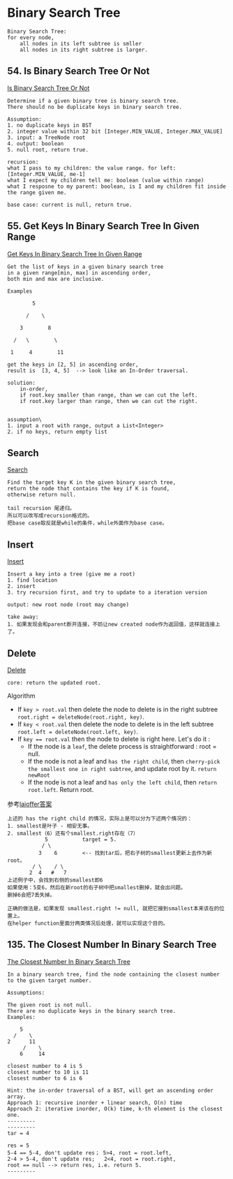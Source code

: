 # Binary Search Tree
```
Binary Search Tree:
for every node, 
    all nodes in its left subtree is smller
    all nodes in its right subtree is larger.
```

## 54. Is Binary Search Tree Or Not
[Is Binary Search Tree Or Not](./checkBST.java)
```
Determine if a given binary tree is binary search tree.
There should no be duplicate keys in binary search tree.
```
```
Assumption:
1. no duplicate keys in BST
2. integer value within 32 bit [Integer.MIN_VALUE, Integer.MAX_VALUE]
3. input: a TreeNode root
4. output: boolean
5. null root, return true.
```

```
recursion:
what I pass to my children: the value range. for left: [Integer.MIN_VALUE, me-1]
what I expect my children tell me: boolean (value within range)
what I resposne to my parent: boolean, is I and my children fit inside the range given me.

base case: current is null, return true.
```

## 55. Get Keys In Binary Search Tree In Given Range
[Get Keys In Binary Search Tree In Given Range](./GetRange.java)

```
Get the list of keys in a given binary search tree 
in a given range[min, max] in ascending order, 
both min and max are inclusive.

Examples

        5

      /    \

    3        8

  /   \        \

 1     4        11

get the keys in [2, 5] in ascending order, 
result is  [3, 4, 5]  --> look like an In-Order traversal.

solution:
    in-order,
    if root.key smaller than range, than we can cut the left.
    if root.key larger than range, then we can cut the right.
    
```

```
assumption\
1. input a root with range, output a List<Integer>
2. if no keys, return empty list
```

## Search
[Search](./Search.java)
```
Find the target key K in the given binary search tree, 
return the node that contains the key if K is found, 
otherwise return null.
```
```
tail recursion 尾递归。
所以可以改写成recursion格式的。
把base case取反就是while的条件，while外面作为base case。 
```

## Insert
[Insert](./Insert.java)
```
Insert a key into a tree (give me a root)
1. find location
2. insert
3. try recursion first, and try to update to a iteration version
```

```
output: new root node (root may change)
```

```
take away:
1. 如果发现会和parent断开连接，不妨让new created node作为返回值，这样就连接上了。
```


## Delete
[Delete](./Delete.java)
```
core: return the updated root.
```

Algorithm

- If `key > root.val` then delete the node to delete is in the right subtree `root.right = deleteNode(root.right, key)`.
- If `key < root.val` then delete the node to delete is in the left subtree `root.left = deleteNode(root.left, key)`.
- If `key == root.val` then the node to delete is right here. Let's do it :
    - If the node is a `leaf`, the delete process is straightforward : root = null.
    - If the node is not a leaf and `has the right child`, then `cherry-pick the smallest one in right subtree`, and update root by it. `return newRoot`
    - If the node is not a leaf and `has only the left child`, then `return root.left`.
Return root.

参考[laioffer答案](https://docs.google.com/document/d/1Qimmqsz4we-YM88nSVKazlcxomsLXXOZrNdqzigExEM/edit)
```
上述的 has the right child 的情况，实际上是可以分为下述两个情况的：
1. smallest是叶子 - 相安无事。
2. smallest（6）还有个smallest.right存在（7）
            5           target = 5.
           / \
          3    6        <-- 找到tar后，把右子树的smallest更新上去作为新root。
        / \    / \
       2  4   #   7
上述例子中，会找到右侧的smallest即6
如果使用：5变6，然后在新root的右子树中把smallest删掉，就会出问题。
删掉6会把7丢失掉。

正确的做法是，如果发现 smallest.right != null, 就把它接到smallest本来该在的位置上。
在helper function里面分两类情况后处理，就可以实现这个目的。
```

## 135. The Closest Number In Binary Search Tree
[The Closest Number In Binary Search Tree](./ClosestNumberBST.java)
```
In a binary search tree, find the node containing the closest number to the given target number.

Assumptions:

The given root is not null.
There are no duplicate keys in the binary search tree.
Examples:

    5
  /    \
2      11
     /    \
    6     14

closest number to 4 is 5
closest number to 10 is 11
closest number to 6 is 6
```

```
Hint: the in-order traversal of a BST, will get an ascending order array.
Approach 1: recursive inorder + linear search, O(n) time
Approach 2: iterative inorder, O(k) time, k-th element is the closest one.
---------
---------
tar = 4

res = 5
5-4 == 5-4, don't update res； 5>4, root = root.left, 
2-4 > 5-4, don't update res;   2<4, root = root.right, 
root == null --> return res, i.e. return 5.
---------
```